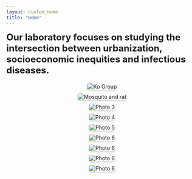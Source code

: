 ```yaml
---
layout: custom_home
title: "Home"
---
```


<div style="font-size: 1.5rem; font-weight: bold; margin-bottom: 20px;">
Our laboratory focuses on studying the intersection between urbanization, socioeconomic inequities and infectious diseases.
</div>

<div class="photo-grid">
    <div class="photo-cell">
        <img src="{{ '/assets/ko-lab.jpg' | relative_url }}" alt="Ko Group">
    </div>
    <div class="photo-cell">
        <img src="{{ '/assets/mosquitorat.png' | relative_url }}" alt="Mosquito and rat">
    </div>
    <div class="photo-cell">
       <img src="{{ '/assets/lab2.jpg' | relative_url }}" alt="Photo 3">
    </div>
    <div class="photo-cell">
        <img src="{{ '/assets/lab3.jpg' | relative_url }}" alt="Photo 4">
    </div>
    <div class="photo-cell">
        <img src="{{ '/assets/test.jpg' | relative_url }}" alt="Photo 5">
    </div>
    <div class="photo-cell">
        <img src="{{ '/assets/test.jpg' | relative_url }}" alt="Photo 6">
    </div>
    <div class="photo-cell">
        <img src="{{ '/assets/test.jpg' | relative_url }}" alt="Photo 6">
    </div>
    <div class="photo-cell">
        <img src="{{ '/assets/test.jpg' | relative_url }}" alt="Photo 6">
    </div>
    <div class="photo-cell">
        <img src="{{ '/assets/test.jpg' | relative_url }}" alt="Photo 6">
    </div>
</div>

<style>
.photo-grid {
  display: grid;
  grid-template-columns: repeat(auto-fit, minmax(300px, 1fr));
  gap: 10px;
  margin-top: 20px;
}

.photo-cell {
  display: flex;
  justify-content: center;
  align-items: center;
  height: 100%;
}

.photo-grid img {
  max-width: 100%;
  max-height: 100%;
  border-radius: 3px; /* Optional: Add rounded corners */
  box-shadow: 0 2px 4px rgba(0, 0, 0, 0.2); /* Optional: Add slight shadow */
}
</style>